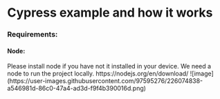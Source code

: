 <h1> Cypress example and how it works </h1>
<h3> Requirements: </h3>
<h4> Node: </h4>
Please install node if you have not it installed in your device. 
We need a node to run the project locally.
https://nodejs.org/en/download/
![image](https://user-images.githubusercontent.com/97595276/226074838-a546981d-86c0-47a4-ad3d-f9f4b390016d.png)
